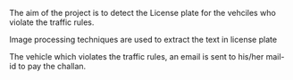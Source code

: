 The aim of the project is to detect the License plate for the vehciles who violate the traffic rules.

Image processing techniques are used to extract the text in license plate

The vehicle which violates the traffic rules, an email is sent to his/her mail-id to pay the challan.
